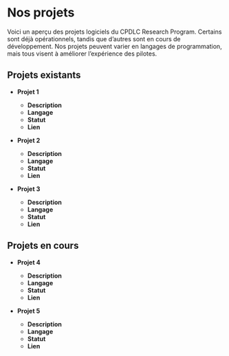 # Nos projets

Voici un aperçu des projets logiciels du CPDLC Research Program. Certains sont déjà opérationnels, tandis que d’autres sont en cours de développement. Nos projets peuvent varier en langages de programmation, mais tous visent à améliorer l’expérience des pilotes.

## Projets existants

- **Projet 1**
  - **Description**
  - **Langage**
  - **Statut**
  - **Lien**

- **Projet 2**
  - **Description**
  - **Langage**
  - **Statut**
  - **Lien**

- **Projet 3**
  - **Description**
  - **Langage**
  - **Statut**
  - **Lien**

## Projets en cours

- **Projet 4**
  - **Description**
  - **Langage**
  - **Statut**
  - **Lien**

- **Projet 5**
  - **Description**
  - **Langage**
  - **Statut**
  - **Lien**